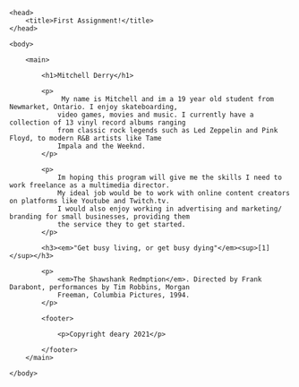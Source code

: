 <html>

    <head>
        <title>First Assignment!</title>
    </head>

    <body>

        <main>

            <h1>Mitchell Derry</h1>

            <p>
                 My name is Mitchell and im a 19 year old student from Newmarket, Ontario. I enjoy skateboarding, 
                video games, movies and music. I currently have a collection of 13 vinyl record albums ranging 
                from classic rock legends such as Led Zeppelin and Pink Floyd, to modern R&B artists like Tame
                Impala and the Weeknd. 
            </p>

            <p>
                Im hoping this program will give me the skills I need to work freelance as a multimedia director.
                My ideal job would be to work with online content creators on platforms like Youtube and Twitch.tv.
                I would also enjoy working in advertising and marketing/ branding for small businesses, providing them 
                the service they to get started.
            </p>

            <h3><em>"Get busy living, or get busy dying"</em><sup>[1]</sup></h3>

            <p>
                <em>The Shawshank Redmption</em>. Directed by Frank Darabont, performances by Tim Robbins, Morgan 
                Freeman, Columbia Pictures, 1994.
            </p>

            <footer>

                <p>Copyright deary 2021</p>

            </footer>
        </main>

    </body>

</html>